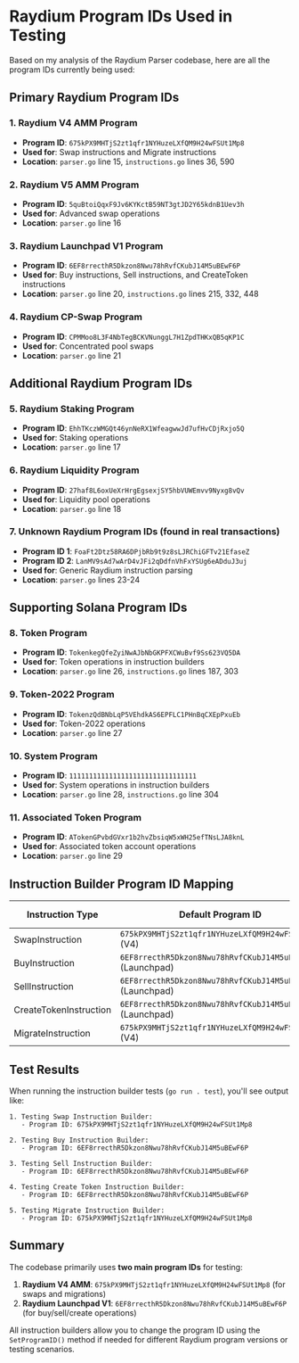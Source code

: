 # Raydium Program IDs Used in Testing

Based on my analysis of the Raydium Parser codebase, here are all the program IDs currently being used:

## **Primary Raydium Program IDs**

### 1. **Raydium V4 AMM Program** 
- **Program ID**: `675kPX9MHTjS2zt1qfr1NYHuzeLXfQM9H24wFSUt1Mp8`
- **Used for**: Swap instructions and Migrate instructions
- **Location**: `parser.go` line 15, `instructions.go` lines 36, 590

### 2. **Raydium V5 AMM Program**
- **Program ID**: `5quBtoiQqxF9Jv6KYKctB59NT3gtJD2Y65kdnB1Uev3h`
- **Used for**: Advanced swap operations
- **Location**: `parser.go` line 16

### 3. **Raydium Launchpad V1 Program**
- **Program ID**: `6EF8rrecthR5Dkzon8Nwu78hRvfCKubJ14M5uBEwF6P`
- **Used for**: Buy instructions, Sell instructions, and CreateToken instructions
- **Location**: `parser.go` line 20, `instructions.go` lines 215, 332, 448

### 4. **Raydium CP-Swap Program**
- **Program ID**: `CPMMoo8L3F4NbTegBCKVNunggL7H1ZpdTHKxQB5qKP1C`
- **Used for**: Concentrated pool swaps
- **Location**: `parser.go` line 21

## **Additional Raydium Program IDs**

### 5. **Raydium Staking Program**
- **Program ID**: `EhhTKczWMGQt46ynNeRX1WfeagwwJd7ufHvCDjRxjo5Q`
- **Used for**: Staking operations
- **Location**: `parser.go` line 17

### 6. **Raydium Liquidity Program**
- **Program ID**: `27haf8L6oxUeXrHrgEgsexjSY5hbVUWEmvv9Nyxg8vQv`
- **Used for**: Liquidity pool operations
- **Location**: `parser.go` line 18

### 7. **Unknown Raydium Program IDs** (found in real transactions)
- **Program ID 1**: `FoaFt2Dtz58RA6DPjbRb9t9z8sLJRChiGFTv21EfaseZ`
- **Program ID 2**: `LanMV9sAd7wArD4vJFi2qDdfnVhFxYSUg6eADduJ3uj`
- **Used for**: Generic Raydium instruction parsing
- **Location**: `parser.go` lines 23-24

## **Supporting Solana Program IDs**

### 8. **Token Program**
- **Program ID**: `TokenkegQfeZyiNwAJbNbGKPFXCWuBvf9Ss623VQ5DA`
- **Used for**: Token operations in instruction builders
- **Location**: `parser.go` line 26, `instructions.go` lines 187, 303

### 9. **Token-2022 Program**
- **Program ID**: `TokenzQdBNbLqP5VEhdkAS6EPFLC1PHnBqCXEpPxuEb`
- **Used for**: Token-2022 operations
- **Location**: `parser.go` line 27

### 10. **System Program**
- **Program ID**: `11111111111111111111111111111111`
- **Used for**: System operations in instruction builders
- **Location**: `parser.go` line 28, `instructions.go` line 304

### 11. **Associated Token Program**
- **Program ID**: `ATokenGPvbdGVxr1b2hvZbsiqW5xWH25efTNsLJA8knL`
- **Used for**: Associated token account operations
- **Location**: `parser.go` line 29

## **Instruction Builder Program ID Mapping**

| Instruction Type | Default Program ID | Can be Changed? |
|------------------|-------------------|----------------|
| SwapInstruction | `675kPX9MHTjS2zt1qfr1NYHuzeLXfQM9H24wFSUt1Mp8` (V4) | ✅ Yes |
| BuyInstruction | `6EF8rrecthR5Dkzon8Nwu78hRvfCKubJ14M5uBEwF6P` (Launchpad) | ✅ Yes |
| SellInstruction | `6EF8rrecthR5Dkzon8Nwu78hRvfCKubJ14M5uBEwF6P` (Launchpad) | ✅ Yes |
| CreateTokenInstruction | `6EF8rrecthR5Dkzon8Nwu78hRvfCKubJ14M5uBEwF6P` (Launchpad) | ✅ Yes |
| MigrateInstruction | `675kPX9MHTjS2zt1qfr1NYHuzeLXfQM9H24wFSUt1Mp8` (V4) | ✅ Yes |

## **Test Results**

When running the instruction builder tests (`go run . test`), you'll see output like:
```
1. Testing Swap Instruction Builder:
   - Program ID: 675kPX9MHTjS2zt1qfr1NYHuzeLXfQM9H24wFSUt1Mp8

2. Testing Buy Instruction Builder:
   - Program ID: 6EF8rrecthR5Dkzon8Nwu78hRvfCKubJ14M5uBEwF6P

3. Testing Sell Instruction Builder:
   - Program ID: 6EF8rrecthR5Dkzon8Nwu78hRvfCKubJ14M5uBEwF6P

4. Testing Create Token Instruction Builder:
   - Program ID: 6EF8rrecthR5Dkzon8Nwu78hRvfCKubJ14M5uBEwF6P

5. Testing Migrate Instruction Builder:
   - Program ID: 675kPX9MHTjS2zt1qfr1NYHuzeLXfQM9H24wFSUt1Mp8
```

## **Summary**

The codebase primarily uses **two main program IDs** for testing:
1. **Raydium V4 AMM**: `675kPX9MHTjS2zt1qfr1NYHuzeLXfQM9H24wFSUt1Mp8` (for swaps and migrations)
2. **Raydium Launchpad V1**: `6EF8rrecthR5Dkzon8Nwu78hRvfCKubJ14M5uBEwF6P` (for buy/sell/create operations)

All instruction builders allow you to change the program ID using the `SetProgramID()` method if needed for different Raydium program versions or testing scenarios.
